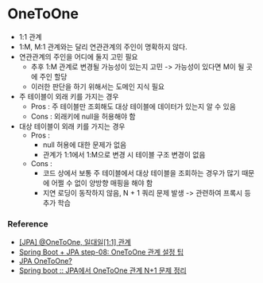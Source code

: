 # OneToOne

- 1:1 관계
- 1:M, M:1 관계와는 달리 연관관계의 주인이 명확하지 않다.
- 연관관계의 주인을 어디에 둘지 고민 필요
    - 추후 1:M 관계로 변경될 가능성이 있는지 고민 -> 가능성이 있다면 M이 될 곳에 주인 할당
    - 이러한 판단을 하기 위해서는 도메인 지식 필요
- 주 테이블이 외래 키를 가지는 경우
    - Pros : 주 테이블만 조회해도 대상 테이블에 데이터가 있는지 알 수 있음
    - Cons : 외래키에 null을 허용해야 함
- 대상 테이블이 외래 키를 가지는 경우
    - Pros :
        - null 허용에 대한 문제가 없음
        - 관계가 1:1에서 1:M으로 변경 시 테이블 구조 변경이 없음
    - Cons : 
        - 코드 상에서 보통 주 테이블에서 대상 테이블을 조회하는 경우가 많기 때문에 어쩔 수 없이 양방향 매핑을 해야 함
        - 지연 로딩이 동작하지 않음, N + 1 쿼리 문제 발생 -> 관련하여 프록시 등 추가 학습


### Reference
- [[JPA] @OneToOne, 일대일[1:1] 관계](https://ict-nroo.tistory.com/126)
- [Spring Boot + JPA step-08: OneToOne 관계 설정 팁](https://www.popit.kr/spring-boot-jpa-step-08-onetoone-관계-설정-팁/)
- [JPA OneToOne?](http://wonwoo.ml/index.php/post/1530)
- [Spring boot :: JPA에서 OneToOne 관계 N+1 문제 정리](https://wave1994.tistory.com/156)
